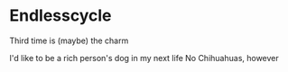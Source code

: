 # Endlesscycle
Third time is (maybe) the charm

I'd like to be a rich person's dog in my next life
No Chihuahuas, however
